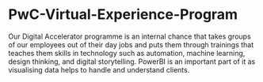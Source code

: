 # PwC-Virtual-Experience-Program
Our Digital Accelerator programme is an internal chance that takes groups of our employees out of their day jobs and puts them through  trainings that teaches them skills in technology such as automation, machine learning, design thinking, and digital storytelling. 
PowerBI is an important part of it as visualising data helps to handle and understand clients. 
